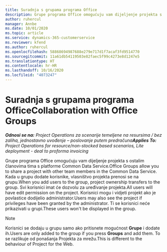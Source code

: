 ```yaml
---
title: Suradnja s grupama programa Office
description: Grupe programa Office omogućuju vam dijeljenje projekta s ostalim članovima tima unutar platforme Common Data Service.
author: ruhercul
manager: Annbe
ms.date: 10/01/2020
ms.topic: article
ms.service: dynamics-365-customerservice
ms.reviewer: kfend
ms.author: ruhercul
ms.openlocfilehash: 58868694987688e279e717d1f7acaf3fd9514770
ms.sourcegitcommit: 11a61db54119503e82faec5f99c4273e8d1247e5
ms.translationtype: HT
ms.contentlocale: hr-HR
ms.lasthandoff: 10/16/2020
ms.locfileid: "4073247"
---
```

# <a name="collaboration-with-office-groups"></a><span data-ttu-id="5ccb7-103">Suradnja s grupama programa Office</span><span class="sxs-lookup"><span data-stu-id="5ccb7-103">Collaboration with Office Groups</span></span>

<span data-ttu-id="5ccb7-104">_**Odnosi se na:** Project Operations za scenarije temeljene na resursima / bez zaliha, jednostavno uvođenje – poslovanje putem predračuna_</span><span class="sxs-lookup"><span data-stu-id="5ccb7-104">_**Applies To:** Project Operations for resource/non-stocked based scenarios, Lite deployment - deal to proforma invoicing_</span></span>

<span data-ttu-id="5ccb7-105">Grupe programa Office omogućuju vam dijeljenje projekta s ostalim članovima tima s platforme Common Data Service.</span><span class="sxs-lookup"><span data-stu-id="5ccb7-105">Office Groups allow you to share a project with other team members in the Common Data Service.</span></span> <span data-ttu-id="5ccb7-106">Kada u grupu dodate korisnike, vlasništvo projekta prenosi se na grupu.</span><span class="sxs-lookup"><span data-stu-id="5ccb7-106">When you add users to the group, project ownership transfers to the group.</span></span> <span data-ttu-id="5ccb7-107">Svi korisnici imat će dozvolu za uređivanje projekta.</span><span class="sxs-lookup"><span data-stu-id="5ccb7-107">All users will have edit permission on the project.</span></span> <span data-ttu-id="5ccb7-108">Korisnici mogu i vidjeti projekt ako je povlastice dodijelio administrator.</span><span class="sxs-lookup"><span data-stu-id="5ccb7-108">Users may also see the project if privileges have been granted by the administrator.</span></span> <span data-ttu-id="5ccb7-109">Ti se korisnici neće prikazivati u grupi.</span><span class="sxs-lookup"><span data-stu-id="5ccb7-109">These users won't be displayed in the group.</span></span>

> [!NOTE] 
> <span data-ttu-id="5ccb7-110">Korisnici se dodaju u grupu samo ako pritisnete mogućnost **Grupe** i dodate ih.</span><span class="sxs-lookup"><span data-stu-id="5ccb7-110">Users are only added to the group if you press **Groups** and add them.</span></span> <span data-ttu-id="5ccb7-111">To se razlikuje od ponašanja Projekta za mrežu.</span><span class="sxs-lookup"><span data-stu-id="5ccb7-111">This is different to the behaviour of Project for the Web.</span></span> 

